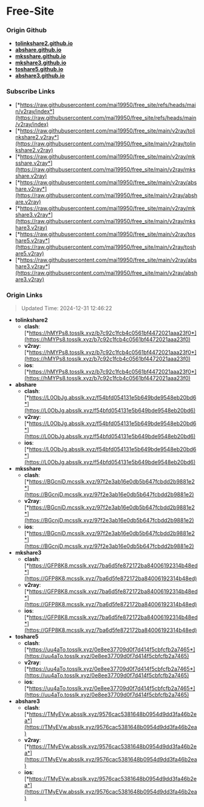 # Free-Site

### Origin Github

- [**tolinkshare2.github.io**](https://github.com/tolinkshare2/tolinkshare2.github.io)
- [**abshare.github.io**](https://github.com/abshare/abshare.github.io)
- [**mksshare.github.io**](https://github.com/mksshare/mksshare.github.io)
- [**mkshare3.github.io**](https://github.com/mkshare3/mkshare3.github.io)
- [**toshare5.github.io**](https://github.com/toshare5/toshare5.github.io)
- [**abshare3.github.io**](https://github.com/abshare3/abshare3.github.io)

### Subscribe Links

- [*https://raw.githubusercontent.com/mai19950/free_site/refs/heads/main/v2ray/index*](https://raw.githubusercontent.com/mai19950/free_site/refs/heads/main/v2ray/index)
- [*https://raw.githubusercontent.com/mai19950/free_site/main/v2ray/tolinkshare2.v2ray*](https://raw.githubusercontent.com/mai19950/free_site/main/v2ray/tolinkshare2.v2ray)
- [*https://raw.githubusercontent.com/mai19950/free_site/main/v2ray/mksshare.v2ray*](https://raw.githubusercontent.com/mai19950/free_site/main/v2ray/mksshare.v2ray)
- [*https://raw.githubusercontent.com/mai19950/free_site/main/v2ray/abshare.v2ray*](https://raw.githubusercontent.com/mai19950/free_site/main/v2ray/abshare.v2ray)
- [*https://raw.githubusercontent.com/mai19950/free_site/main/v2ray/mkshare3.v2ray*](https://raw.githubusercontent.com/mai19950/free_site/main/v2ray/mkshare3.v2ray)
- [*https://raw.githubusercontent.com/mai19950/free_site/main/v2ray/toshare5.v2ray*](https://raw.githubusercontent.com/mai19950/free_site/main/v2ray/toshare5.v2ray)
- [*https://raw.githubusercontent.com/mai19950/free_site/main/v2ray/abshare3.v2ray*](https://raw.githubusercontent.com/mai19950/free_site/main/v2ray/abshare3.v2ray)

### Origin Links

> Updated Time: 2024-12-31 12:46:22

- **tolinkshare2**
  - **clash**: [*https://hMYPs8.tosslk.xyz/b7c92c1fcb4c0561bf4472021aaa23f0*](https://hMYPs8.tosslk.xyz/b7c92c1fcb4c0561bf4472021aaa23f0)
  - **v2ray**: [*https://hMYPs8.tosslk.xyz/b7c92c1fcb4c0561bf4472021aaa23f0*](https://hMYPs8.tosslk.xyz/b7c92c1fcb4c0561bf4472021aaa23f0)
  - **ios**: [*https://hMYPs8.tosslk.xyz/b7c92c1fcb4c0561bf4472021aaa23f0*](https://hMYPs8.tosslk.xyz/b7c92c1fcb4c0561bf4472021aaa23f0)
- **abshare**
  - **clash**: [*https://L0ObJg.absslk.xyz/f54bfd054131e5b649bde9548eb20bd6*](https://L0ObJg.absslk.xyz/f54bfd054131e5b649bde9548eb20bd6)
  - **v2ray**: [*https://L0ObJg.absslk.xyz/f54bfd054131e5b649bde9548eb20bd6*](https://L0ObJg.absslk.xyz/f54bfd054131e5b649bde9548eb20bd6)
  - **ios**: [*https://L0ObJg.absslk.xyz/f54bfd054131e5b649bde9548eb20bd6*](https://L0ObJg.absslk.xyz/f54bfd054131e5b649bde9548eb20bd6)
- **mksshare**
  - **clash**: [*https://BGcnjD.mcsslk.xyz/97f2e3ab16e0db5b647fcbdd2b9881e2*](https://BGcnjD.mcsslk.xyz/97f2e3ab16e0db5b647fcbdd2b9881e2)
  - **v2ray**: [*https://BGcnjD.mcsslk.xyz/97f2e3ab16e0db5b647fcbdd2b9881e2*](https://BGcnjD.mcsslk.xyz/97f2e3ab16e0db5b647fcbdd2b9881e2)
  - **ios**: [*https://BGcnjD.mcsslk.xyz/97f2e3ab16e0db5b647fcbdd2b9881e2*](https://BGcnjD.mcsslk.xyz/97f2e3ab16e0db5b647fcbdd2b9881e2)
- **mkshare3**
  - **clash**: [*https://GFP8K8.mcsslk.xyz/7ba6d5fe872172ba84006192314b48ed*](https://GFP8K8.mcsslk.xyz/7ba6d5fe872172ba84006192314b48ed)
  - **v2ray**: [*https://GFP8K8.mcsslk.xyz/7ba6d5fe872172ba84006192314b48ed*](https://GFP8K8.mcsslk.xyz/7ba6d5fe872172ba84006192314b48ed)
  - **ios**: [*https://GFP8K8.mcsslk.xyz/7ba6d5fe872172ba84006192314b48ed*](https://GFP8K8.mcsslk.xyz/7ba6d5fe872172ba84006192314b48ed)
- **toshare5**
  - **clash**: [*https://uu4aTo.tosslk.xyz/0e8ee37709d0f7d414f5cbfcfb2a7465*](https://uu4aTo.tosslk.xyz/0e8ee37709d0f7d414f5cbfcfb2a7465)
  - **v2ray**: [*https://uu4aTo.tosslk.xyz/0e8ee37709d0f7d414f5cbfcfb2a7465*](https://uu4aTo.tosslk.xyz/0e8ee37709d0f7d414f5cbfcfb2a7465)
  - **ios**: [*https://uu4aTo.tosslk.xyz/0e8ee37709d0f7d414f5cbfcfb2a7465*](https://uu4aTo.tosslk.xyz/0e8ee37709d0f7d414f5cbfcfb2a7465)
- **abshare3**
  - **clash**: [*https://TMyEVw.absslk.xyz/9576cac5381648b0954d9dd3fa46b2ea*](https://TMyEVw.absslk.xyz/9576cac5381648b0954d9dd3fa46b2ea)
  - **v2ray**: [*https://TMyEVw.absslk.xyz/9576cac5381648b0954d9dd3fa46b2ea*](https://TMyEVw.absslk.xyz/9576cac5381648b0954d9dd3fa46b2ea)
  - **ios**: [*https://TMyEVw.absslk.xyz/9576cac5381648b0954d9dd3fa46b2ea*](https://TMyEVw.absslk.xyz/9576cac5381648b0954d9dd3fa46b2ea)
